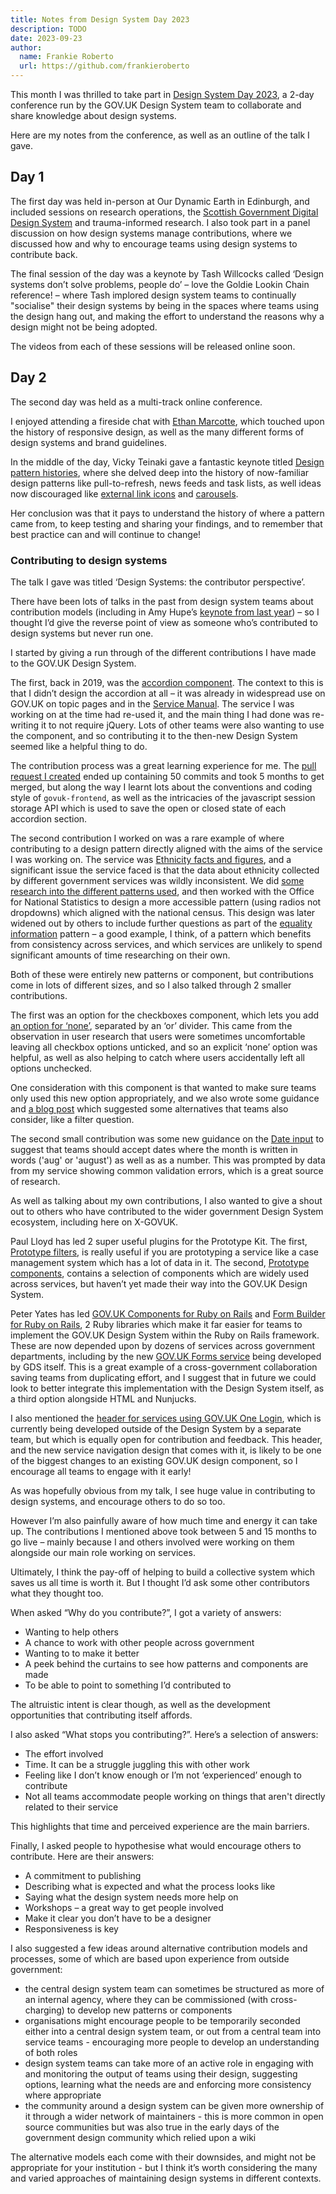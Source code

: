 ```yaml
---
title: Notes from Design System Day 2023
description: TODO
date: 2023-09-23
author:
  name: Frankie Roberto
  url: https://github.com/frankieroberto
---
```


This month I was thrilled to take part in [Design System Day 2023](https://design-system.service.gov.uk/community/design-system-day-2023/), a 2-day conference run by the GOV.UK Design System team to collaborate and share knowledge about design systems.

Here are my notes from the conference, as well as an outline of the talk I gave.

## Day 1

The first day was held in-person at Our Dynamic Earth in Edinburgh, and included sessions on research operations, the [Scottish Government Digital Design System](https://designsystem.gov.scot) and trauma-informed research. I also took part in a panel discussion on how design systems manage contributions, where we discussed how and why to encourage teams using design systems to contribute back.

The final session of the day was a keynote by Tash Willcocks called ‘Design systems don’t solve problems, people do’ – love the Goldie Lookin Chain reference! – where Tash implored design system teams to continually "socialise" their design systems by being in the spaces where teams using the design hang out, and making the effort to understand the reasons why a design might not be being adopted.

The videos from each of these sessions will be released online soon.

## Day 2

The second day was held as a multi-track online conference.

I enjoyed attending a fireside chat with [Ethan Marcotte](https://ethanmarcotte.com), which touched upon the history of responsive design, as well as the many different forms of design systems and brand guidelines. 

In the middle of the day, Vicky Teinaki gave a fantastic keynote titled [Design pattern histories](https://www.vickyteinaki.com/blog/design-pattern-histories/), where she delved deep into the history of now-familiar design patterns like pull-to-refresh, news feeds and task lists, as well ideas now discouraged like [external link icons](https://designnotes.blog.gov.uk/2016/11/28/removing-the-external-link-icon-from-gov-uk/) and [carousels](https://shouldiuseacarousel.com).

Her conclusion was that it pays to understand the history of where a pattern came from, to keep testing and sharing your findings, and to remember that best practice can and will continue to change!

### Contributing to design systems

The talk I gave was titled ‘Design Systems: the contributor perspective’.

There have been lots of talks in the past from design system teams about contribution models (including in Amy Hupe’s [keynote from last year](https://www.youtube.com/watch?v=25XuvRqbLEM)) – so I thought I’d give the reverse point of view as someone who’s contributed to design systems but never run one.

I started by giving a run through of the different contributions I have made to the GOV.UK Design System.

The first, back in 2019, was the [accordion component](https://design-system.service.gov.uk/components/accordion/). The context to this is that I didn’t design the accordion at all – it was already in widespread use on GOV.UK on topic pages and in the [Service Manual](https://www.gov.uk/service-manual). The service I was working on at the time had re-used it, and the main thing I had done was re-writing it to not require jQuery. Lots of other teams were also wanting to use the component, and so contributing it to the then-new Design System seemed like a helpful thing to do.

The contribution process was a great learning experience for me. The [pull request I created](https://github.com/alphagov/govuk-frontend/pull/958) ended up containing 50 commits and took 5 months to get merged, but along the way I learnt lots about the conventions and coding style of `govuk-frontend`, as well as the intricacies of the javascript session storage API which is used to save the open or closed state of each accordion section.

The second contribution I worked on was a rare example of where contributing to a design pattern directly aligned with the aims of the service I was working on. The service was [Ethnicity facts and figures](https://www.ethnicity-facts-figures.service.gov.uk), and a significant issue the service faced is that the data about ethnicity collected by different government services was wildly inconsistent. We did [some research into the different patterns used](https://designnotes.blog.gov.uk/2019/01/29/researching-how-we-ask-users-about-their-ethnicity/), and then worked with the Office for National Statistics to design a more accessible pattern (using radios not dropdowns) which aligned with the national census. This design was later widened out by others to include further questions as part of the [equality information](https://design-system.service.gov.uk/patterns/equality-information/) pattern – a good example, I think, of a pattern which benefits from consistency across services, and which services are unlikely to spend significant amounts of time researching on their own.

Both of these were entirely new patterns or component, but contributions come in lots of different sizes, and so I also talked through 2 smaller contributions.

The first was an option for the checkboxes component, which lets you add [an option for ‘none’](https://design-system.service.gov.uk/components/checkboxes/#add-an-option-for-none), separated by an ‘or’ divider. This came from the observation in user research that users were sometimes uncomfortable leaving all checkbox options unticked, and so an explicit ‘none’ option was helpful, as well as also helping to catch where users accidentally left all options unchecked.

One consideration with this component is that wanted to make sure teams only used this new option appropriately, and we also wrote some guidance and [a blog post](https://designnotes.blog.gov.uk/2021/11/15/letting-users-tick-a-none-checkbox/) which suggested some alternatives that teams also consider, like a filter question.

The second small contribution was some new guidance on the [Date input](https://design-system.service.gov.uk/components/date-input/) to suggest that teams should accept dates where the month is written in words ('aug' or 'august') as well as as a number. This was prompted by data from my service showing common validation errors, which is a great source of research.

As well as talking about my own contributions, I also wanted to give a shout out to others who have contributed to the wider government Design System ecosystem, including here on X-GOVUK.

Paul Lloyd has led 2 super useful plugins for the Prototype Kit. The first, [Prototype filters](https://x-govuk.github.io/govuk-prototype-filters/), is really useful if you are prototyping a service like a case management system which has a lot of data in it. The second, [Prototype components](https://x-govuk.github.io/govuk-prototype-components/), contains a selection of components which are widely used across services, but haven’t yet made their way into the GOV.UK Design System.

Peter Yates has led [GOV.UK Components for Ruby on Rails](https://govuk-components.netlify.app) and [Form Builder for Ruby on Rails](https://govuk-form-builder.netlify.app), 2 Ruby libraries which make it far easier for teams to implement the GOV.UK Design System within the Ruby on Rails framework. These are now depended upon by dozens of services across government departments, including by the new [GOV.UK Forms service](https://www.forms.service.gov.uk) being developed by GDS itself. This is a great example of a cross-government collaboration saving teams from duplicating effort, and I suggest that in future we could look to better integrate this implementation with the Design System itself, as a third option alongside HTML and Nunjucks.

I also mentioned the [header for services using GOV.UK One Login](https://github.com/alphagov/di-govuk-one-login-service-header), which is currently being developed outside of the Design System by a separate team, but which is equally open for contribution and feedback. This header, and the new service navigation design that comes with it, is likely to be one of the biggest changes to an existing GOV.UK design component, so I encourage all teams to engage with it early!

As was hopefully obvious from my talk, I see huge value in contributing to design systems, and encourage others to do so too.

However I’m also painfully aware of how much time and energy it can take up. The contributions I mentioned above took between 5 and 15 months to go live – mainly because I and others involved were working on them alongside our main role working on services.

Ultimately, I think the pay-off of helping to build a collective system which saves us all time is worth it. But I thought I’d ask some other contributors what they thought too.

When asked “Why do you contribute?”, I got a variety of answers:

* Wanting to help others
* A chance to work with other people across government
* Wanting to to make it better
* A peek behind the curtains to see how patterns and components are made
* To be able to point to something I’d contributed to  

The altruistic intent is clear though, as well as the development opportunities that contributing itself affords.

I also asked “What stops you contributing?”. Here’s a selection of answers:

* The effort involved
* Time. It can be a struggle juggling this with other work
* Feeling like I don’t know enough or I’m not ‘experienced’ enough to contribute
* Not all teams accommodate people working on things that aren't directly related to their service

This highlights that time and perceived experience are the main barriers.

Finally, I asked people to hypothesise what would encourage others to contribute. Here are their answers:

* A commitment to publishing
* Describing what is expected and what the process looks like
* Saying what the design system needs more help on
* Workshops – a great way to get people involved
* Make it clear you don’t have to be a designer
* Responsiveness is key


I also suggested a few ideas around alternative contribution models and processes, some of which are based upon experience from outside government:

* the central design system team can sometimes be structured as more of an internal agency, where they can be commissioned (with cross-charging) to develop new patterns or components
* organisations might encourage people to be temporarily seconded either into a central design system team, or out from a central team into service teams - encouraging more people to develop an understanding of both roles
* design system teams can take more of an active role in engaging with and monitoring the output of teams using their design, suggesting options, learning what the needs are and enforcing more consistency where appropriate
* the community around a design system can be given more ownership of it through a wider network of maintainers - this is more common in open source communities but was also true in the early days of the government design community which relied upon a wiki

The alternative models each come with their downsides, and might not be appropriate for your institution - but I think it’s worth considering the many and varied approaches of maintaining design systems in different contexts.

